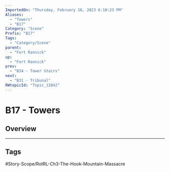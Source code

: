 ```yaml
---
ImportedOn: "Thursday, February 16, 2023 6:10:23 PM"
Aliases:
  - "Towers"
  - "B17"
Category: "Scene"
Prefix: "B17"
Tags:
  - "Category/Scene"
parent:
  - "Fort Rannick"
up:
  - "Fort Rannick"
prev:
  - "B34 - Tower Stairs"
next:
  - "B31 - Tribunal"
RWtopicId: "Topic_12042"
---
```

# B17 - Towers
## Overview

---
## Tags
#Story-Scope/RotRL-Ch3-The-Hook-Mountain-Massacre

